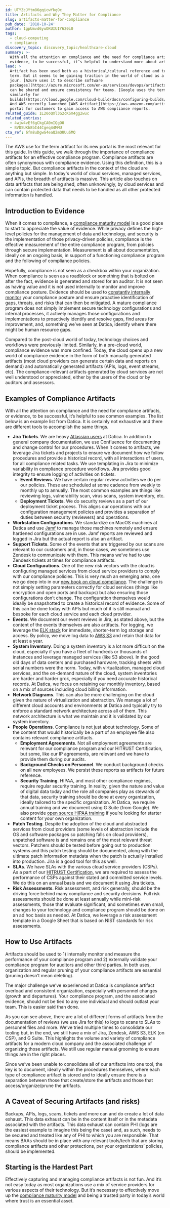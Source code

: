 ```yaml
---
id: UTYZcJYtm86gqicwYkgOc
title: Artifacts and Why They Matter for Compliance
slug: artifacts-matter-for-compliance
pub_date: '2018-10-24'
author: 1gpUmvd6yuOKUIUIY620i0
tags:
  - cloud-computing
  - compliance
discovery_topic: discovery_topic/healthcare-cloud
summary: >-
  With all the attention on compliance and the need for compliance artifacts, or
  evidence, to be successful, it’s helpful to understand more about artifacts.
lead: >
  Artifact has been used both as a historical/cultural reference and technology
  term. But it seems to be gaining traction in the world of cloud as a term du
  jour. [Azure uses it to describe software
  packages](https://azure.microsoft.com/en-us/services/devops/artifacts/) that
  can be shared and ensure consistency for teams. [Google uses the term
  similarly for
  builds](https://cloud.google.com/cloud-build/docs/configuring-builds/build-test-deploy-artifacts).
  And AWS recently launched [AWS Artifact](https://aws.amazon.com/artifact/), a
  portal for customers to gain access to AWS compliance reports. 
related_guide: 1L20oQXl3G2cKSm4gg2wuc
related_entries:
  - 4wjw4vEf6gCkgCA0mIQgO0
  - BVDSUKb8bI44Cgeq44MMU
cta_ref: 6fm8uDgwG4eaQ2mQUUuSMQ
---
```


The AWS use for the term artifact for its new portal is the most relevant for this guide. In this guide, we walk through the importance of compliance artifacts for an effective compliance program. Compliance artifacts are often synonymous with compliance evidence. Using this definition, this is a simple topic. But compliance artifacts in the context of the cloud are anything but simple. In today's world of cloud services, managed services, and APIs, the breadth of artifacts is massive. This article also touches on data artifacts that are being shed, often unknowingly, by cloud services and can contain protected data that needs to be handled as all other protected information is handled.

## Introduction to Evidence

When it comes to compliance, a [compliance maturity model](https://datica.com/academy/how-to-optimize-your-compliance-posture-with-a-maturity-model/) is a good place to start to appreciate the value of evidence. While privacy defines the high-level policies for the management of data and technology, and security is the implementation of those privacy-driven policies, compliance is the effective measurement of the entire compliance program, from policies through secure implementation. Measurement is all about documentation, ideally on an ongoing basis, in support of a functioning compliance program and the following of compliance policies.

Hopefully, compliance is not seen as a checkbox within your organization. When compliance is seen as a roadblock or something that is bolted on after the fact, evidence is generated and stored for an auditor. It is not seen as having value and it is not used internally to monitor and improve compliance posture. Evidence should be used to [constantly internally monitor](https://datica.com/academy/how-to-optimize-your-compliance-posture-with-a-maturity-model/) your compliance posture and ensure proactive identification of gaps, threats, and risks that can then be mitigated. A mature compliance program does not simply implement secure technology configurations and internal processes, it actively manages those configurations and implementations to proactively identify and resolve gaps, find areas for improvement, and, something we’ve seen at Datica, identify where there might be human resource gaps.

Compared to the post-cloud world of today, technology choices and workflows were previously limited. Similarly, in a pre-cloud world, compliance evidence was more confined. Today, the cloud opens up a new world of compliance evidence in the form of both manually generated artifacts (most cloud providers can generate certain data and reports on demand) and automatically generated artifacts (APIs, logs, event streams, etc). The compliance-relevant artifacts generated by cloud services are not well understood or appreciated, either by the users of the cloud or by auditors and assessors.

## Examples of Compliance Artifacts

With all the attention on compliance and the need for compliance artifacts, or evidence, to be successful, it’s helpful to see common examples. The list below is an example list from Datica. It is certainly not exhaustive and there are different tools to accomplish the same things.

- __Jira Tickets__. We are heavy [Atlassian users](https://www.atlassian.com/) at Datica. In addition to general company documentation, we use Confluence for documenting and change control for our procedures. When it comes to artifacts, we leverage Jira tickets and projects to ensure we document how we follow procedures and provide a historical record, with all interactions of users, for all compliance related tasks. We use templating in Jira to minimize variability in compliance procedure workflows. Jira provides good integrity to ensure logging of activities on tickets.
  - __Event Reviews__. We have certain regular review activities we do per our policies. These are scheduled at some cadence from weekly to monthly up to annually. The most common examples are things like reviewing logs, vulnerability scan, virus scans, system inventory, etc. 
  - __Deployment Tickets__. We do security reviews as a part of our deployment ticket process. This aligns our operations with our configuration management policies and provides a separation of duties between security (reviewers) and operations.
- __Workstation Configurations__. We standardize on MacOS machines at Datica and use [Jamf](https://www.jamf.com/) to manage those machines remotely and ensure hardened configurations are in use. Jamf reports are reviewed and logged in Jira but the actual report is also an artifact.
- __Support Tickets__. Some of the events that are triggered by our scans are relevant to our customers and, in those cases, we sometimes use Zendesk to communicate with them. This means we’ve had to use Zendesk tickets at times for compliance artifacts.
- __Cloud Configurations__. One of the new risk vectors with the cloud is configuring managed services from cloud service providers to comply with our compliance policies. This is very much an emerging area, one we go deep into in our [new book on cloud compliance](https://completecloudcompliance.com). The challenge is not simply setting parameters correctly for cloud services (things like encryption and open ports and backups) but also ensuring those configurations don’t change. The configuration themselves would ideally be snapshotted to create a historical record of evidence. Some of this can be done today with APIs but much of it is still manual and bespoke for each cloud service and each cloud provider.
- __Events__. We document our event reviews in Jira, as stated above, but the content of the events themselves are also artifacts. For logging, we leverage the [ELK stack](https://logz.io/learn/complete-guide-elk-stack/) for immediate, shorter-term log storage and access. By policy, we move log data to [AWS S3](https://aws.amazon.com/s3/) and retain that data for at least a year.
- __System Inventory__. Doing a system inventory is a lot more difficult on the cloud, especially if you have a fleet of hundreds or thousands of instances and leverage managed services (like S3 above). In the good old days of data centers and purchased hardware, tracking sheets with serial numbers were the norm. Today, with virtualization, managed cloud services, and the on-demand nature of the cloud, system inventories are harder and harder grok, especially if you need accurate historical records. At Datica, we focus on retaining our monthly inventory, based on a mix of sources including cloud billing information.
- __Network Diagrams__. This can also be more challenging on the cloud given the nature of virtualization and abstraction. We manage a lot of different cloud accounts and environments at Datica and typically try to enforce a standard network architecture across all of them. This network architecture is what we maintain and it is validated by our system inventory.
- __People Operations__. Compliance is not just about technology. Some of the content that would historically be a part of an employee file also contains relevant compliance artifacts.
  - __Employment Agreements__. Not all employment agreements are relevant for our compliance program and our HITRUST Certification, but some, like our IP agreements, are relevant and we have to provide them during our audits.
  - __Background Checks on Personnel__. We conduct background checks on all new employees. We persist these reports as artifacts for future reference.
  - __Security Training__. HIPAA, and most other compliance regimes, require regular security training. In reality, given the nature and value of digital data today and the role all companies play as stewards of that data, security training should be done at every organization, ideally tailored to the specific organization. At Datica, we require annual training and we document using G Suite (from Google). We also provide [open source HIPAA training](https://training.datica.com) if you’re looking for starter content for your own organization.
- __Patch Testing__. Despite the adoption of the cloud and abstracted services from cloud providers (some levels of abstraction include the OS and software packages so patching falls on cloud providers), unpatched software is and remains one of the most relevant threat vectors. Patchers should be tested before going out to production systems and this patch testing should be documented, along with the ultimate patch information metadata when the patch is actually installed into production. Jira is a good tool for this as well.
- __SLAs__. We have SLAs with the various cloud service providers (CSPs). As a part of our [HITRUST Certification](https://datica.com/compliance), we are required to assess the performance of CSPs against their stated and committed service levels. We do this on an annual basis and we document it using Jira tickets.
- __Risk Assessments__. Risk assessment, and risk generally, should be the driving force behind many compliance and security decisions. Full risk assessments should be done at least annually while mini-risk assessments, those that evaluate significant, and sometimes even small, changes to your technology and compliance program should be done on an ad hoc basis as needed. At Datica, we leverage a risk assessment template in a Google Sheet that is based on NIST standards for risk assessments.

## How to Use Artifacts

Artifacts should be used to 1) internally monitor and measure the performance of your compliance program and 2) externally validate your compliance program for auditors and other third parties. In both uses, organization and regular pruning of your compliance artifacts are essential (pruning doesn’t mean deleting).

The major challenge we’ve experienced at Datica is compliance artifact overload and consistent organization, especially with personnel changes (growth and departures). Your compliance program, and the associated evidence, should not be tied to any one individual and should outlast your team. This is easier said than done.

As you can see above, there are a lot of different forms of artifacts from the documentation of reviews (we use Jira for this) to logs to scans to SLAs to personnel files and more. We’ve tried multiple times to consolidate our tooling but, in the end, we still have a mix of Jira, Zendesk, AWS S3, ELK (on CSP), and G Suite. This highlights the volume and variety of compliance artifacts for a modern cloud company and the associated challenge of organizing those artifacts. We still use regular manual grooming to ensure things are in the right places.

Since we’ve been unable to consolidate all of our artifacts into one tool, the key is to document, ideally within the procedures themselves, where each type of compliance artifact is stored and to ideally ensure there is a separation between those that create/store the artifacts and those that access/organize/prune the artifacts.

## A Caveat of Securing Artifacts (and risks)

Backups, APIs, logs, scans, tickets and more can and do create a lot of data exhaust. This data exhaust can be in the content itself or in the metadata associated with the artifacts. This data exhaust can contain PHI (logs are the easiest example to imagine this being the case) and, as such, needs to be secured and treated like any of PHI to which you are responsible. That means BAAs should be in place with any relevant tools/tech that are storing compliance artifacts and other protections, per your organizations’ policies, should be implemented.

## Starting is the Hardest Part

Effectively capturing and managing compliance artifacts is not fun. And it’s not easy today as most organizations use a mix of service providers for various aspects of their technology. But it’s necessary to effectively move up the [compliance maturity model](https://datica.com/academy/how-to-optimize-your-compliance-posture-with-a-maturity-model/)  and being a trusted party in today’s world where trust is an essential asset.

  